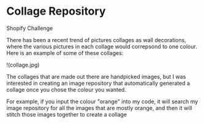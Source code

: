 # Collage Repository
Shopify Challenge 

There has been a recent trend of pictures collages as wall decorations, where the various pictures in each collage would correpsond to one colour. Here is an example of some of these collages:

!(collage.jpg)

The collages that are made out there are handpicked images, but I was interested in creating an image repository that automatically generated a collage once you chose the colour you wanted. 


For example, if you input the colour "orange" into my code, it will search my image repository for all the images that are mostly orange, and then it will stitch those images together to create a collage
